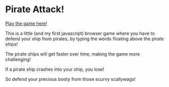 # Pirate Attack!

[Play the game here!](https://averyinterestingusername.github.io/Pirate-Attack/game.html)

This is a little (and my first javascript) browser game where you have to defend your ship from pirates, by typing the words floating above the pirate ships! 

The pirate ships will get faster over time, making the game more challenging!

If a pirate ship crashes into your ship, you lose!

So defend your precious booty from those scurvy scallywags!

